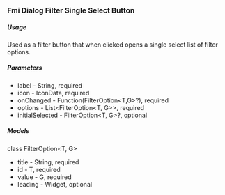 ### Fmi Dialog Filter Single Select Button

##### Usage

Used as a filter button that when clicked opens a single select list of filter options.

##### Parameters

* label - String, required
* icon - IconData, required
* onChanged - Function(FilterOption<T,G>?), required
* options - List<FilterOption<T, G>>, required
* initialSelected - FilterOption<T, G>?, optional

##### Models

class FilterOption<T, G>

* title - String, required
* id - T, required
* value - G, required
* leading - Widget, optional

`  `